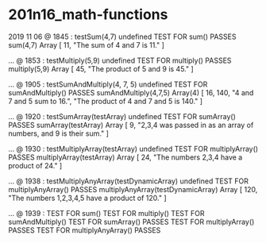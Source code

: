 # 201n16_math-functions

2019 11 06 @ 1845 :
testSum(4,7)
undefined
TEST FOR sum() PASSES
sum(4,7)
Array [ 11, "The sum of 4 and 7 is 11." ]

 ... @ 1853 :
testMultiply(5,9)
undefined
TEST FOR multiply() PASSES
multiply(5,9)
Array [ 45, "The product of 5 and 9 is 45." ]

 ... @ 1905 :
testSumAndMultiply(4, 7, 5)
undefined
TEST FOR sumAndMultiply() PASSES
sumAndMultiply(4,7,5)
Array(4) [ 16, 140, "4 and 7 and 5 sum to 16.", "The product of 4 and 7 and 5 is 140." ]

... @ 1920 :
testSumArray(testArray)
undefined
TEST FOR sumArray() PASSES
sumArray(testArray)
Array [ 9, "2,3,4 was passed in as an array of numbers, and 9 is their sum." ]

... @ 1930 :
testMultiplyArray(testArray)
undefined
TEST FOR multiplyArray() PASSES
multiplyArray(testArray)
Array [ 24, "The numbers 2,3,4 have a product of 24." ]

... @ 1938 :
testMultiplyAnyArray(testDynamicArray)
undefined
TEST FOR multiplyAnyArray() PASSES
multiplyAnyArray(testDynamicArray)
Array [ 120, "The numbers 1,2,3,4,5 have a product of 120." ]


... @ 1939 :
 TEST FOR sum()
 TEST FOR multiply()
 TEST FOR sumAndMultiply()
 TEST FOR sumArray() PASSES
 TEST FOR multiplyArray() PASSES
 TEST FOR multiplyAnyArray() PASSES
